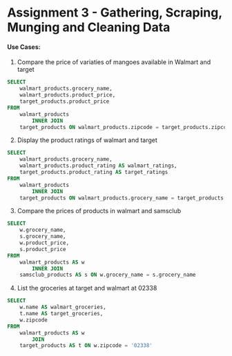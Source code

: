 # Assignment 3 - Gathering, Scraping, Munging and Cleaning Data

#### Use Cases:

1. Compare the price of variaties of mangoes available in Walmart and target

```sql
SELECT 
    walmart_products.grocery_name,
    walmart_products.product_price,
    target_products.product_price
FROM
    walmart_products
        INNER JOIN
    target_products ON walmart_products.zipcode = target_products.zipcode

```
2. Display the product ratings of walmart and target
```sql
SELECT 
    walmart_products.grocery_name,
    walmart_products.product_rating AS walmart_ratings,
    target_products.product_rating AS target_ratings
FROM
    walmart_products
        INNER JOIN
    target_products ON walmart_products.grocery_name = target_products.grocery_name;
```

3. Compare the prices of products in walmart and samsclub
```sql
SELECT 
    w.grocery_name,
    s.grocery_name,
    w.product_price,
    s.product_price
FROM
    walmart_products AS w
        INNER JOIN
    samsclub_products AS s ON w.grocery_name = s.grocery_name

```
4. List the groceries at target and walmart at 02338
```sql
SELECT 
    w.name AS walmart_groceries,
    t.name AS target_groceries,
    w.zipcode
FROM
    walmart_products AS w
        JOIN
    target_products AS t ON w.zipcode = '02338'

```

